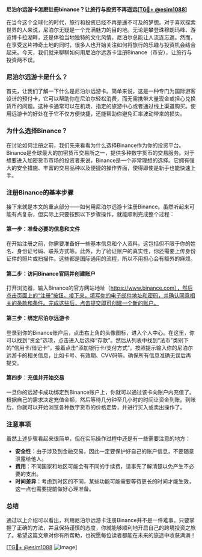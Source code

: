**尼泊尔远游卡怎麽註冊binance？让旅行与投资不再遥远[[TG💪+ @esim1088](https://t.me/s/esim1088)]**

在当今这个全球化的时代，旅行和投资已经不再是遥不可及的梦想。对于喜欢探索世界的人来说，尼泊尔无疑是一个充满魅力的目的地。无论是攀登珠穆朗玛峰、游览博卡拉湖畔，还是体验当地独特的文化风情，尼泊尔总能让人流连忘返。然而，在享受这片神奇土地的同时，很多人也开始关注如何将旅行的乐趣与投资机会结合起来。今天，我们就来聊聊如何用尼泊尔远游卡注册Binance（币安），让旅行与投资两不误。

### 尼泊尔远游卡是什么？

首先，让我们了解一下什么是尼泊尔远游卡。简单来说，这是一种专门为国际游客设计的预付卡，它可以帮助你在尼泊尔轻松消费，而无需携带大量现金或担心兑换货币的问题。这种卡通常可以在机场、指定的旅游中心或者通过线上渠道购买。使用远游卡的好处在于它不仅方便快捷，还能帮助你避免汇率波动带来的损失。

### 为什么选择Binance？

在讨论如何注册之前，我们先来看看为什么选择Binance作为你的投资平台。Binance是全球最大的加密货币交易所之一，提供多种数字货币的交易服务。对于想要进入加密货币市场的投资者来说，Binance是一个非常理想的选择。它拥有强大的安全措施、丰富的交易品种以及便捷的操作界面，使得即使是新手也能快速上手。

### 注册Binance的基本步骤

接下来就是本文的重点部分——如何用尼泊尔远游卡注册Binance。虽然听起来可能有点复杂，但实际上只要按照以下步骤操作，就能顺利完成整个过程：

#### 第一步：准备必要的信息和文件

在开始注册之前，你需要准备好一些基本信息和个人资料。这包括但不限于你的姓名、身份证号码、联系方式等。此外，为了验证账户的真实性，你还需要上传身份证件的照片或扫描件。这些都是国际通用的流程，所以不用担心会有额外的麻烦。

#### 第二步：访问Binance官网并创建账户

打开浏览器，输入Binance的官方网站地址（https://www.binance.com），然后点击页面上的“注册”按钮。接下来，填写你的电子邮件地址和密码，并确认同意相关的条款和条件。完成这些后，点击提交即可创建一个新的账户。

#### 第三步：绑定尼泊尔远游卡

登录到你的Binance账户后，点击右上角的头像图标，进入个人中心。在这里，你可以找到“资金”选项，点击进入后选择“存款”。然后从列表中找到“法币”类别下的“信用卡/借记卡”，接着点击“添加银行卡/支付方式”。按照提示输入你的尼泊尔远游卡的相关信息，比如卡号、有效期、CVV码等。确保所有信息准确无误后再提交。

#### 第四步：充值并开始交易

一旦你的远游卡成功绑定到Binance账户上，你就可以通过该卡向账户内充值了。根据自己的需求决定充值金额，然后等待几分钟至几小时的时间让资金到账。到账后，你就可以开始浏览各种数字货币的价格走势，并进行买入或卖出操作了。

### 注意事项

虽然上述步骤看起来很简单，但在实际操作过程中还是有一些需要注意的地方：

- **安全性**：由于涉及到金融交易，因此一定要保护好自己的账户信息，不要随意泄露给他人。
- **费用**：不同国家和地区可能会有不同的手续费，请事先了解清楚以免产生不必要的支出。
- **时间差异**：考虑到时区的不同，某些功能可能需要等待更长的时间才能生效，这一点也需要提前做好心理准备。

### 总结

通过以上介绍可以看出，利用尼泊尔远游卡注册Binance并不是一件难事。只要掌握了正确的方法，并且保持谨慎的态度，你就能够顺利地开启自己的跨境投资之旅了。希望这篇文章对你有所帮助，也祝愿每位读者都能在未来的旅途中收获满满！

[[TG💪+ @esim1088](https://t.me/s/esim1088) ![Image](https://i.postimg.cc/4NQfJmqS/Snipaste-2025-05-13-00-14-12.png)]